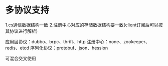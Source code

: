 # 多协议支持

1.cs通信数据结构一致
2.注册中心对应的存储数据结构要一致(client订阅后可以按其协议进行解析)


应用层协议：dubbo、brpc、thrift、http
注册中心：none、zookeeper、redis、etcd
序列化协议：protobuf、json、hession

可混合交叉使用



